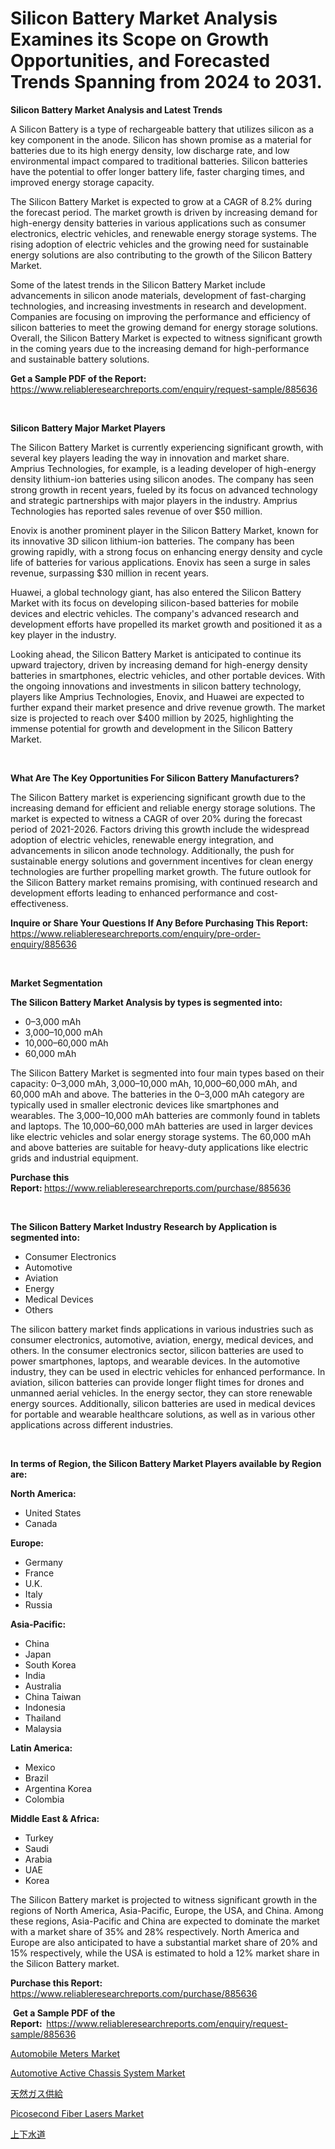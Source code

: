 <p><h1>Silicon Battery Market Analysis Examines its Scope on Growth Opportunities, and Forecasted Trends Spanning from 2024 to 2031.</h1></p><p><strong>Silicon Battery Market Analysis and Latest Trends</strong></p>
<p><p>A Silicon Battery is a type of rechargeable battery that utilizes silicon as a key component in the anode. Silicon has shown promise as a material for batteries due to its high energy density, low discharge rate, and low environmental impact compared to traditional batteries. Silicon batteries have the potential to offer longer battery life, faster charging times, and improved energy storage capacity.</p><p>The Silicon Battery Market is expected to grow at a CAGR of 8.2% during the forecast period. The market growth is driven by increasing demand for high-energy density batteries in various applications such as consumer electronics, electric vehicles, and renewable energy storage systems. The rising adoption of electric vehicles and the growing need for sustainable energy solutions are also contributing to the growth of the Silicon Battery Market.</p><p>Some of the latest trends in the Silicon Battery Market include advancements in silicon anode materials, development of fast-charging technologies, and increasing investments in research and development. Companies are focusing on improving the performance and efficiency of silicon batteries to meet the growing demand for energy storage solutions. Overall, the Silicon Battery Market is expected to witness significant growth in the coming years due to the increasing demand for high-performance and sustainable battery solutions.</p></p>
<p><strong>Get a Sample PDF of the Report:&nbsp;</strong> <a href="https://www.reliableresearchreports.com/enquiry/request-sample/885636">https://www.reliableresearchreports.com/enquiry/request-sample/885636</a></p>
<p>&nbsp;</p>
<p><strong>Silicon Battery Major Market Players</strong></p>
<p><p>The Silicon Battery Market is currently experiencing significant growth, with several key players leading the way in innovation and market share. Amprius Technologies, for example, is a leading developer of high-energy density lithium-ion batteries using silicon anodes. The company has seen strong growth in recent years, fueled by its focus on advanced technology and strategic partnerships with major players in the industry. Amprius Technologies has reported sales revenue of over $50 million.</p><p>Enovix is another prominent player in the Silicon Battery Market, known for its innovative 3D silicon lithium-ion batteries. The company has been growing rapidly, with a strong focus on enhancing energy density and cycle life of batteries for various applications. Enovix has seen a surge in sales revenue, surpassing $30 million in recent years.</p><p>Huawei, a global technology giant, has also entered the Silicon Battery Market with its focus on developing silicon-based batteries for mobile devices and electric vehicles. The company's advanced research and development efforts have propelled its market growth and positioned it as a key player in the industry.</p><p>Looking ahead, the Silicon Battery Market is anticipated to continue its upward trajectory, driven by increasing demand for high-energy density batteries in smartphones, electric vehicles, and other portable devices. With the ongoing innovations and investments in silicon battery technology, players like Amprius Technologies, Enovix, and Huawei are expected to further expand their market presence and drive revenue growth. The market size is projected to reach over $400 million by 2025, highlighting the immense potential for growth and development in the Silicon Battery Market.</p></p>
<p>&nbsp;</p>
<p><strong>What Are The Key Opportunities For Silicon Battery Manufacturers?</strong></p>
<p><p>The Silicon Battery market is experiencing significant growth due to the increasing demand for efficient and reliable energy storage solutions. The market is expected to witness a CAGR of over 20% during the forecast period of 2021-2026. Factors driving this growth include the widespread adoption of electric vehicles, renewable energy integration, and advancements in silicon anode technology. Additionally, the push for sustainable energy solutions and government incentives for clean energy technologies are further propelling market growth. The future outlook for the Silicon Battery market remains promising, with continued research and development efforts leading to enhanced performance and cost-effectiveness.</p></p>
<p><strong>Inquire or Share Your Questions If Any Before Purchasing This Report:</strong> <a href="https://www.reliableresearchreports.com/enquiry/pre-order-enquiry/885636">https://www.reliableresearchreports.com/enquiry/pre-order-enquiry/885636</a></p>
<p>&nbsp;</p>
<p><strong>Market Segmentation</strong></p>
<p><strong>The Silicon Battery Market Analysis by types is segmented into:</strong></p>
<p><ul><li>0–3,000 mAh</li><li>3,000–10,000 mAh</li><li>10,000–60,000 mAh</li><li>60,000 mAh</li></ul></p>
<p><p>The Silicon Battery Market is segmented into four main types based on their capacity: 0–3,000 mAh, 3,000–10,000 mAh, 10,000–60,000 mAh, and 60,000 mAh and above. The batteries in the 0–3,000 mAh category are typically used in smaller electronic devices like smartphones and wearables. The 3,000–10,000 mAh batteries are commonly found in tablets and laptops. The 10,000–60,000 mAh batteries are used in larger devices like electric vehicles and solar energy storage systems. The 60,000 mAh and above batteries are suitable for heavy-duty applications like electric grids and industrial equipment.</p></p>
<p><strong>Purchase this Report:&nbsp;</strong><a href="https://www.reliableresearchreports.com/purchase/885636">https://www.reliableresearchreports.com/purchase/885636</a></p>
<p>&nbsp;</p>
<p><strong>The Silicon Battery Market Industry Research by Application is segmented into:</strong></p>
<p><ul><li>Consumer Electronics</li><li>Automotive</li><li>Aviation</li><li>Energy</li><li>Medical Devices</li><li>Others</li></ul></p>
<p><p>The silicon battery market finds applications in various industries such as consumer electronics, automotive, aviation, energy, medical devices, and others. In the consumer electronics sector, silicon batteries are used to power smartphones, laptops, and wearable devices. In the automotive industry, they can be used in electric vehicles for enhanced performance. In aviation, silicon batteries can provide longer flight times for drones and unmanned aerial vehicles. In the energy sector, they can store renewable energy sources. Additionally, silicon batteries are used in medical devices for portable and wearable healthcare solutions, as well as in various other applications across different industries.</p></p>
<p>&nbsp;</p>
<p><strong>In terms of Region, the Silicon Battery Market Players available by Region are:</strong></p>
<p>
    <p> <strong> North America: </strong>
        <ul>
            <li>United States</li>
            <li>Canada</li>
        </ul>
        </p> 
    <p> <strong> Europe: </strong>
        <ul>
            <li>Germany</li>
            <li>France</li>
            <li>U.K.</li>
            <li>Italy</li>
            <li>Russia</li>
        </ul>
        </p> 
    <p> <strong> Asia-Pacific: </strong>
        <ul>
            <li>China</li>
            <li>Japan</li>
            <li>South Korea</li>
            <li>India</li>
            <li>Australia</li>
            <li>China Taiwan</li>
            <li>Indonesia</li>
            <li>Thailand</li>
            <li>Malaysia</li>
        </ul>
        </p> 
    <p> <strong> Latin America: </strong>
        <ul>
            <li>Mexico</li>
            <li>Brazil</li>
            <li>Argentina Korea</li>
            <li>Colombia</li>
        </ul>
        </p> 
    <p> <strong> Middle East & Africa: </strong>
        <ul>
            <li>Turkey</li>
            <li>Saudi</li>
            <li>Arabia</li>
            <li>UAE</li>
            <li>Korea</li>
        </ul>
    </p>
    </p>
<p><p>The Silicon Battery market is projected to witness significant growth in the regions of North America, Asia-Pacific, Europe, the USA, and China. Among these regions, Asia-Pacific and China are expected to dominate the market with a market share of 35% and 28% respectively. North America and Europe are also anticipated to have a substantial market share of 20% and 15% respectively, while the USA is estimated to hold a 12% market share in the Silicon Battery market.</p></p>
<p><strong>Purchase this Report: </strong><a href="https://www.reliableresearchreports.com/purchase/885636">https://www.reliableresearchreports.com/purchase/885636</a></p>
<p>&nbsp;<strong>Get a Sample PDF of the Report:&nbsp;&nbsp;</strong><a href="https://www.reliableresearchreports.com/enquiry/request-sample/885636">https://www.reliableresearchreports.com/enquiry/request-sample/885636</a></p>
<p><strong></strong></p>
<p><p><a href="https://issuu.com/reportprime-2/docs/automobile-meters-market-size-2030.pptx">Automobile Meters Market</a></p><p><a href="https://issuu.com/reportprime-2/docs/automotive-active-chassis-system-market-size-2030.">Automotive Active Chassis System Market</a></p><p><a href="https://github.com/luffiazaza/Market-Research-Report-List-1/blob/main/308850610977.md">天然ガス供給</a></p><p><a href="https://github.com/danielneavesallisons03mba/Market-Research-Report-List-1/blob/main/picosecond-fiber-lasers-market.md">Picosecond Fiber Lasers Market</a></p><p><a href="https://github.com/one-cool-chick/Market-Research-Report-List-1/blob/main/886182710978.md">上下水道</a></p></p>